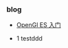 ### blog

- [OpenGl ES 入门](https://github.com/tangyumeng/blog/blob/master/OpenGl%20ES%20入门.md)

- 1 testddd